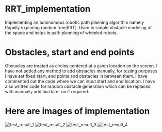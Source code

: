 # RRT_implementation
Implementing an autonomous robotic path planning algorithm namely Rapidly exploring random tree(RRT). Used in simple obstacle modeling of the space and helps in path planning of wheeled robots.

# Obstacles, start and end points
Obstacles are treated as circles centered at a given location on the screen. 
I have not added any method to add obstacles manually, for testing purposes I have set fixed start, end points and obstacles in between them. I have commented out the code where we can input start and end location. I have also written code for random obstacle generation which can be replaced with manually addition later on if required.

# Here are images of implementation
![test_result_1](https://github.com/preetam-g/RRT_implementation/assets/118665778/3941af10-0776-42f8-bc34-6d97cf170b61)
![test_result_2](https://github.com/preetam-g/RRT_implementation/assets/118665778/416bbf56-d64e-4586-9471-a540d8b979cd)
![test_result_3](https://github.com/preetam-g/RRT_implementation/assets/118665778/327294b0-fa7a-4387-8008-5c80713f3c64)
![test_result_4](https://github.com/preetam-g/RRT_implementation/assets/118665778/c89b1591-2cd8-4d56-b01a-fcb23a2086fa)
